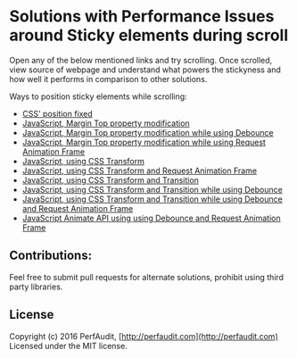 Solutions with Performance Issues around Sticky elements during scroll
=====

Open any of the below mentioned links and try scrolling. Once scrolled, view source of webpage and understand what powers the stickyness and how well it performs in comparison to other solutions.

Ways to position sticky elements while scrolling:
- [CSS' position fixed](https://rawgit.com/PerfAudit/sticky-element-scroll-issue/master/css-position-fixed.html)
- [JavaScript, Margin Top property modification](https://rawgit.com/PerfAudit/sticky-element-scroll-issue/master/js-margin-top.html)
- [JavaScript, Margin Top property modification while using Debounce](https://rawgit.com/PerfAudit/sticky-element-scroll-issue/master/js-debounce.html)
- [JavaScript, Margin Top property modification while using Request Animation Frame](https://rawgit.com/PerfAudit/sticky-element-scroll-issue/master/js-request-animation-frame.html)
- [JavaScript, using CSS Transform](https://rawgit.com/PerfAudit/sticky-element-scroll-issue/master/js-css-transform.html)
- [JavaScript, using CSS Transform and Request Animation Frame](https://rawgit.com/PerfAudit/sticky-element-scroll-issue/master/js-request-animation-frame-css-transform.html)
- [JavaScript, using CSS Transform and Transition](https://rawgit.com/PerfAudit/sticky-element-scroll-issue/master/js-css-transition.html)
- [JavaScript, using CSS Transform and Transition while using Debounce](https://rawgit.com/PerfAudit/sticky-element-scroll-issue/master/js-debounce-css-transition.html)
- [JavaScript, using CSS Transform and Transition while using Debounce and Request Animation Frame](https://rawgit.com/PerfAudit/sticky-element-scroll-issue/master/js-debounce-css-transition-request-animation-frame.html)
- [JavaScript Animate API using using Debounce and Request Animation Frame](https://rawgit.com/PerfAudit/sticky-element-scroll-issue/master/js-animate.html)

Contributions:
-----

Feel free to submit pull requests for alternate solutions, prohibit using third party libraries.

License
-----

Copyright (c) 2016 PerfAudit, [http://perfaudit.com](http://perfaudit.com) Licensed under the MIT license.